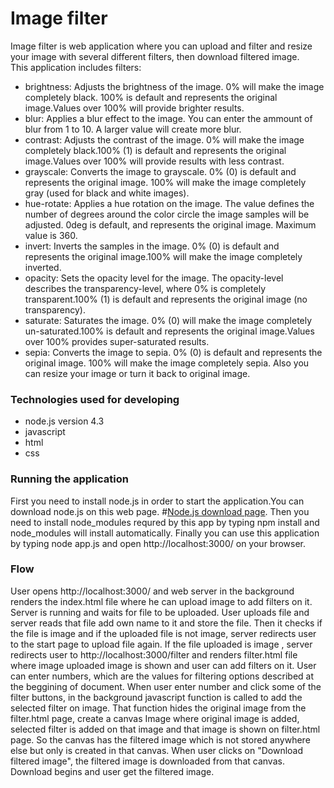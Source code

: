 # Image filter

Image filter is web application where you can upload and filter and resize your image with several different filters, then download filtered image.<br>
This application includes filters: <br>
- brightness: Adjusts the brightness of the image. 0% will make the image completely black. 100% is default and represents the original image.Values over 100% will provide brighter results.
- blur: Applies a blur effect to the image. You can enter the ammount of blur from 1 to 10. A larger value will create more blur.
- contrast: Adjusts the contrast of the image. 0% will make the image completely black.100% (1) is default and represents the original image.Values over 100% will provide results with less contrast.
- grayscale: Converts the image to grayscale. 0% (0) is default and represents the original image. 100% will make the image completely gray (used for black and white images).
- hue-rotate: Applies a hue rotation on the image. The value defines the number of degrees around the color circle the image samples will be adjusted. 0deg is default, and represents the original image. Maximum value is 360.
- invert: Inverts the samples in the image. 0% (0) is default and represents the original image.100% will make the image completely inverted.
- opacity: Sets the opacity level for the image. The opacity-level describes the transparency-level, where 0% is completely transparent.100% (1) is default and represents the original image (no transparency).
- saturate: Saturates the image. 0% (0) will make the image completely un-saturated.100% is default and represents the original image.Values over 100% provides super-saturated results.
- sepia: 	Converts the image to sepia. 0% (0) is default and represents the original image. 100% will make the image completely sepia.
Also you can resize your image or turn it back to original image.

### Technologies used for developing
- node.js version 4.3
- javascript
- html
- css

### Running the application

First you need to install node.js in order to start the application.You can download node.js on this web page. #[Node.js download page](https://nodejs.org/en/download/).
Then you need to install node_modules requred by this app by typing npm install and node_modules will install automatically.
Finally you can use this application by typing node app.js and open http://localhost:3000/ on your browser.

### Flow

User opens http://localhost:3000/ and web server in the background renders the index.html file where he can upload image to add filters on it. Server is running and waits for file to be uploaded. User uploads file and server reads that file add own name to it and store the file. Then it checks if the file is image and if the uploaded file is not image, server redirects user to the start page to upload file again. If the file uploaded is image , server redirects user to http://localhost:3000/filter and renders filter.html file where image uploaded image is shown and user can add filters on it.
User can enter numbers, which are the values for filtering options described at the beggining of document. When user enter number and click some of the filter buttons, in the background javascript function is called to add the selected filter on image. That function hides the original image from the filter.html page, create a canvas Image where original image is added, selected filter is added on that image and that image is shown on filter.html page. So the canvas has the filtered image which is not stored anywhere else but only is created in that canvas. When user clicks on "Download filtered image", the filtered image is downloaded from that canvas. Download begins and user get the filtered image.
